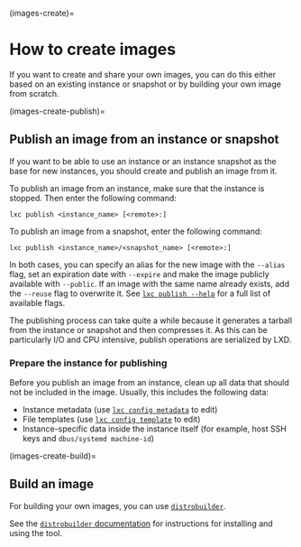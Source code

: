 (images-create)=
# How to create images

If you want to create and share your own images, you can do this either based on an existing instance or snapshot or by building your own image from scratch.

(images-create-publish)=
## Publish an image from an instance or snapshot

If you want to be able to use an instance or an instance snapshot as the base for new instances, you should create and publish an image from it.

To publish an image from an instance, make sure that the instance is stopped.
Then enter the following command:

    lxc publish <instance_name> [<remote>:]

To publish an image from a snapshot, enter the following command:

    lxc publish <instance_name>/<snapshot_name> [<remote>:]

In both cases, you can specify an alias for the new image with the `--alias` flag, set an expiration date with `--expire` and make the image publicly available with `--public`.
If an image with the same name already exists, add the `--reuse` flag to overwrite it.
See [`lxc publish --help`](incus_publish.md) for a full list of available flags.

The publishing process can take quite a while because it generates a tarball from the instance or snapshot and then compresses it.
As this can be particularly I/O and CPU intensive, publish operations are serialized by LXD.

### Prepare the instance for publishing

Before you publish an image from an instance, clean up all data that should not be included in the image.
Usually, this includes the following data:

- Instance metadata (use [`lxc config metadata`](incus_config_metadata.md) to edit)
- File templates (use [`lxc config template`](incus_config_template.md) to edit)
- Instance-specific data inside the instance itself (for example, host SSH keys and `dbus/systemd machine-id`)

(images-create-build)=
## Build an image

For building your own images, you can use [`distrobuilder`](https://github.com/lxc/distrobuilder).

See the [`distrobuilder` documentation](https://linuxcontainers.org/distrobuilder/docs/latest/) for instructions for installing and using the tool.
